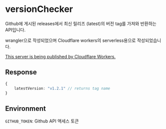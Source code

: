 # versionChecker
Github에 게시된 releases에서 최신 릴리즈 (latest)의 버전 tag를 가져와 반환하는 API입니다.

wrangler으로 작성되었으며 Cloudflare workers의 serverless용으로 작성되었습니다.

[This server is being published by Cloudflare Workers.](https://workers.cloudflare.com/)

## Response
```typescript
{
    latestVersion: "v1.2.1" // returns tag name
}
```
## Environment
`GITHUB_TOKEN`: Github API 액세스 토큰
